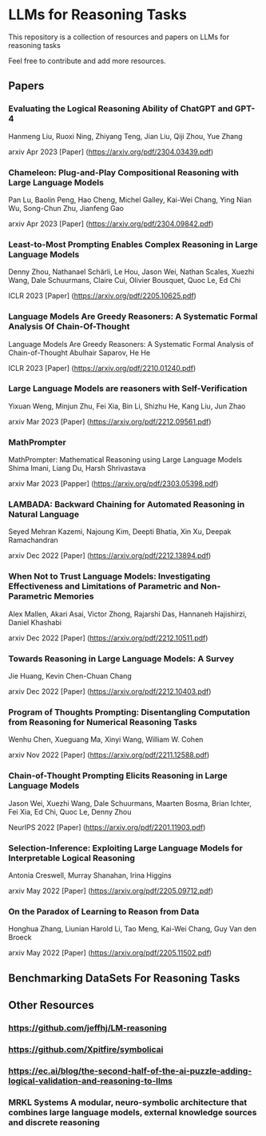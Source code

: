 # LLMs for Reasoning Tasks


This repository is a collection of resources and papers on LLMs for reasoning tasks

Feel free to contribute and add more resources.
 

## Papers

### Evaluating the Logical Reasoning Ability of ChatGPT and GPT-4
Hanmeng Liu, Ruoxi Ning, Zhiyang Teng, Jian Liu, Qiji Zhou, Yue Zhang

arxiv Apr 2023 [Paper] (https://arxiv.org/pdf/2304.03439.pdf)

### Chameleon: Plug-and-Play Compositional Reasoning with Large Language Models
Pan Lu, Baolin Peng, Hao Cheng, Michel Galley, Kai-Wei Chang, Ying Nian Wu, Song-Chun Zhu, Jianfeng Gao 

arxiv Apr 2023 [Paper] (https://arxiv.org/pdf/2304.09842.pdf)

### Least-to-Most Prompting Enables Complex Reasoning in Large Language Models
Denny Zhou, Nathanael Schärli, Le Hou, Jason Wei, Nathan Scales, Xuezhi Wang, Dale Schuurmans, Claire Cui, Olivier Bousquet, Quoc Le, Ed Chi

ICLR 2023 [Paper] (https://arxiv.org/pdf/2205.10625.pdf)

### Language Models Are Greedy Reasoners: A Systematic Formal Analysis Of Chain-Of-Thought
Language Models Are Greedy Reasoners: A Systematic Formal Analysis of Chain-of-Thought
Abulhair Saparov, He He

ICLR 2023 [Paper] (https://arxiv.org/pdf/2210.01240.pdf)

### Large Language Models are reasoners with Self-Verification
Yixuan Weng, Minjun Zhu, Fei Xia, Bin Li, Shizhu He, Kang Liu, Jun Zhao 

arxiv Mar 2023 [Paper] (https://arxiv.org/pdf/2212.09561.pdf)

###  MathPrompter 
MathPrompter: Mathematical Reasoning using Large Language Models
Shima Imani, Liang Du, Harsh Shrivastava

arxiv Mar 2023 [Papper] (https://arxiv.org/pdf/2303.05398.pdf)

### LAMBADA: Backward Chaining for Automated Reasoning in Natural Language
Seyed Mehran Kazemi, Najoung Kim, Deepti Bhatia, Xin Xu, Deepak Ramachandran 

arxiv Dec 2022 [Paper] (https://arxiv.org/pdf/2212.13894.pdf)

### When Not to Trust Language Models: Investigating Effectiveness and Limitations of Parametric and Non-Parametric Memories
Alex Mallen, Akari Asai, Victor Zhong, Rajarshi Das, Hannaneh Hajishirzi, Daniel Khashabi 

arxiv Dec 2022 [Paper] (https://arxiv.org/pdf/2212.10511.pdf)

### Towards Reasoning in Large Language Models: A Survey
Jie Huang, Kevin Chen-Chuan Chang

arxiv Dec 2022 [Paper] (https://arxiv.org/pdf/2212.10403.pdf)

### Program of Thoughts Prompting: Disentangling Computation from Reasoning for Numerical Reasoning Tasks
Wenhu Chen, Xueguang Ma, Xinyi Wang, William W. Cohen

arxiv Nov 2022 [Paper] (https://arxiv.org/pdf/2211.12588.pdf)

### Chain-of-Thought Prompting Elicits Reasoning in Large Language Models
Jason Wei, Xuezhi Wang, Dale Schuurmans, Maarten Bosma, Brian Ichter, Fei Xia, Ed Chi, Quoc Le, Denny Zhou 

NeurIPS 2022 [Paper] (https://arxiv.org/pdf/2201.11903.pdf)

### Selection-Inference: Exploiting Large Language Models for Interpretable Logical Reasoning
Antonia Creswell, Murray Shanahan, Irina Higgins

arxiv May 2022 [Paper] (https://arxiv.org/pdf/2205.09712.pdf)

### On the Paradox of Learning to Reason from Data
Honghua Zhang, Liunian Harold Li, Tao Meng, Kai-Wei Chang, Guy Van den Broeck 

arxiv May 2022 [Paper] (https://arxiv.org/pdf/2205.11502.pdf)


## Benchmarking DataSets For Reasoning Tasks

## Other Resources 

### https://github.com/jeffhj/LM-reasoning

### https://github.com/Xpitfire/symbolicai

### https://ec.ai/blog/the-second-half-of-the-ai-puzzle-adding-logical-validation-and-reasoning-to-llms

### MRKL Systems A modular, neuro-symbolic architecture that combines large language models, external knowledge sources and discrete reasoning

